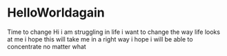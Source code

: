 # HelloWorldagain
Time to change 
Hi i am struggling in life i want to change the way life looks at me i hope this will take me in a right way
i hope i will be able to concentrate no matter what 
